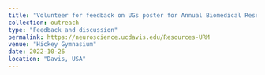 ```yaml
---
title: "Volunteer for feedback on UGs poster for Annual Biomedical Research Conference for Minoritized Scientists (ABRCMS) Conference"
collection: outreach
type: "Feedback and discussion"
permalink: https://neuroscience.ucdavis.edu/Resources-URM
venue: "Hickey Gymnasium"
date: 2022-10-26
location: "Davis, USA"
---
```

